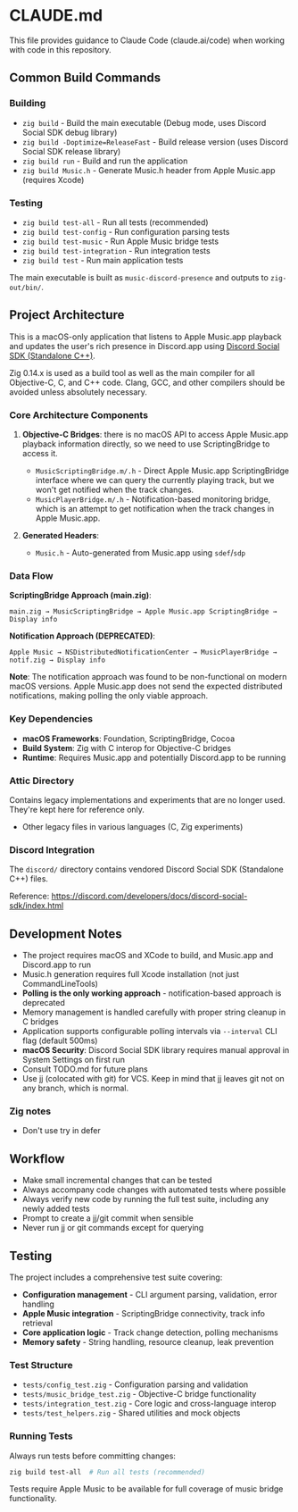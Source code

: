 # CLAUDE.md

This file provides guidance to Claude Code (claude.ai/code) when working with code in this repository.

## Common Build Commands

### Building
- `zig build` - Build the main executable (Debug mode, uses Discord Social SDK debug library)
- `zig build -Doptimize=ReleaseFast` - Build release version (uses Discord Social SDK release library)
- `zig build run` - Build and run the application
- `zig build Music.h` - Generate Music.h header from Apple Music.app (requires Xcode)

### Testing
- `zig build test-all` - Run all tests (recommended)
- `zig build test-config` - Run configuration parsing tests
- `zig build test-music` - Run Apple Music bridge tests
- `zig build test-integration` - Run integration tests
- `zig build test` - Run main application tests

The main executable is built as `music-discord-presence` and outputs to `zig-out/bin/`.

## Project Architecture

This is a macOS-only application that listens to Apple Music.app playback and updates the user's rich
presence in Discord.app using [Discord Social SDK (Standalone
C++)](https://discord.com/developers/docs/discord-social-sdk/getting-started/using-c++).

Zig 0.14.x is used as a build tool as well as the main compiler for all Objective-C, C, and C++
code. Clang, GCC, and other compilers should be avoided unless absolutely necessary.

### Core Architecture Components

1. **Objective-C Bridges**: there is no macOS API to access Apple Music.app playback information directly,
  so we need to use ScriptingBridge to access it.
   - `MusicScriptingBridge.m/.h` - Direct Apple Music.app ScriptingBridge interface where we can query
     the currently playing track, but we won't get notified when the track changes.
   - `MusicPlayerBridge.m/.h` - Notification-based monitoring bridge, which is an attempt to get
     notification when the track changes in Apple Music.app.

2. **Generated Headers**:
   - `Music.h` - Auto-generated from Music.app using `sdef`/`sdp`

### Data Flow

**ScriptingBridge Approach (main.zig)**:
```
main.zig → MusicScriptingBridge → Apple Music.app ScriptingBridge → Display info
```

**Notification Approach (DEPRECATED)**:
```
Apple Music → NSDistributedNotificationCenter → MusicPlayerBridge → notif.zig → Display info
```

**Note**: The notification approach was found to be non-functional on modern macOS versions. Apple
Music.app does not send the expected distributed notifications, making polling the only viable approach.

### Key Dependencies

- **macOS Frameworks**: Foundation, ScriptingBridge, Cocoa
- **Build System**: Zig with C interop for Objective-C bridges
- **Runtime**: Requires Music.app and potentially Discord.app to be running

### Attic Directory

Contains legacy implementations and experiments that are no longer used. They're kept here for
reference only.

- Other legacy files in various languages (C, Zig experiments)

### Discord Integration

The `discord/` directory contains vendored Discord Social SDK (Standalone C++) files.

Reference: https://discord.com/developers/docs/discord-social-sdk/index.html

## Development Notes

- The project requires macOS and XCode to build, and Music.app and Discord.app to run
- Music.h generation requires full Xcode installation (not just CommandLineTools)
- **Polling is the only working approach** - notification-based approach is deprecated
- Memory management is handled carefully with proper string cleanup in C bridges
- Application supports configurable polling intervals via `--interval` CLI flag (default 500ms)
- **macOS Security**: Discord Social SDK library requires manual approval in System Settings on first run
- Consult TODO.md for future plans
- Use jj (colocated with git) for VCS. Keep in mind that jj leaves git not on any branch, which is normal.

### Zig notes

- Don't use try in defer

## Workflow

- Make small incremental changes that can be tested
- Always accompany code changes with automated tests where possible
- Always verify new code by running the full test suite, including any newly added tests
- Prompt to create a jj/git commit when sensible
- Never run jj or git commands except for querying

## Testing

The project includes a comprehensive test suite covering:

- **Configuration management** - CLI argument parsing, validation, error handling
- **Apple Music integration** - ScriptingBridge connectivity, track info retrieval
- **Core application logic** - Track change detection, polling mechanisms
- **Memory safety** - String handling, resource cleanup, leak prevention

### Test Structure

- `tests/config_test.zig` - Configuration parsing and validation
- `tests/music_bridge_test.zig` - Objective-C bridge functionality
- `tests/integration_test.zig` - Core logic and cross-language interop
- `tests/test_helpers.zig` - Shared utilities and mock objects

### Running Tests

Always run tests before committing changes:
```bash
zig build test-all  # Run all tests (recommended)
```

Tests require Apple Music to be available for full coverage of music bridge functionality.

